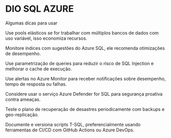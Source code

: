 # DIO SQL AZURE
Algumas dicas para usar

Use pools elásticos se for trabalhar com múltiplos bancos de dados com uso variável, isso economiza recursos.

Monitore índices com sugestões do Azure SQL, ele recomenda otimizações de desempenho.

Use parametrização de queries para reduzir o risco de SQL Injection e melhorar o cache de execução.

Use alertas no Azure Monitor para receber notificações sobre desempenho, tempo de resposta ou falhas.

Considere usar o serviço Azure Defender for SQL para segurança proativa contra ameaças.

Teste o plano de recuperação de desastres periodicamente com backups e geo-replicação.

Documente e versiona scripts T-SQL, preferencialmente usando ferramentas de CI/CD com GitHub Actions ou Azure DevOps.
